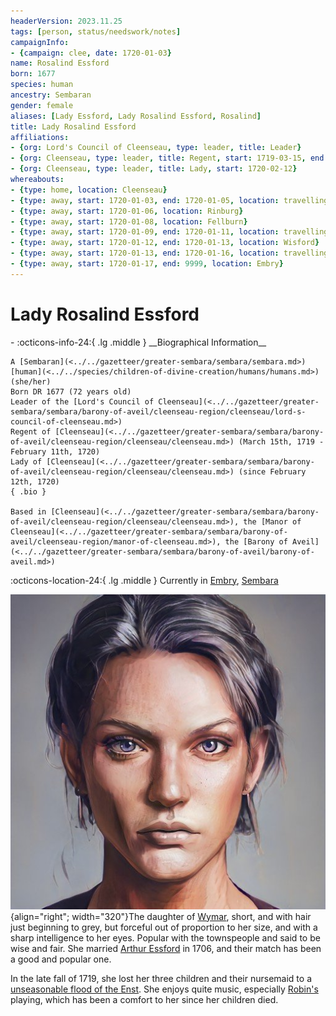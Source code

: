 ```yaml
---
headerVersion: 2023.11.25
tags: [person, status/needswork/notes]
campaignInfo:
- {campaign: clee, date: 1720-01-03}
name: Rosalind Essford
born: 1677
species: human
ancestry: Sembaran
gender: female
aliases: [Lady Essford, Lady Rosalind Essford, Rosalind]
title: Lady Rosalind Essford
affiliations:
- {org: Lord's Council of Cleenseau, type: leader, title: Leader}
- {org: Cleenseau, type: leader, title: Regent, start: 1719-03-15, end: 1720-02-11}
- {org: Cleenseau, type: leader, title: Lady, start: 1720-02-12}
whereabouts:
- {type: home, location: Cleenseau}
- {type: away, start: 1720-01-03, end: 1720-01-05, location: travelling to Rinburg}
- {type: away, start: 1720-01-06, location: Rinburg}
- {type: away, start: 1720-01-08, location: Fellburn}
- {type: away, start: 1720-01-09, end: 1720-01-11, location: travelling to Wisford}
- {type: away, start: 1720-01-12, end: 1720-01-13, location: Wisford}
- {type: away, start: 1720-01-13, end: 1720-01-16, location: travelling to Embry}
- {type: away, start: 1720-01-17, end: 9999, location: Embry}
---
```

# Lady Rosalind Essford
<div class="grid cards ext-narrow-margin ext-one-column" markdown>
- :octicons-info-24:{ .lg .middle } __Biographical Information__

    A [Sembaran](<../../gazetteer/greater-sembara/sembara/sembara.md>) [human](<../../species/children-of-divine-creation/humans/humans.md>) (she/her)  
    Born DR 1677 (72 years old)  
    Leader of the [Lord's Council of Cleenseau](<../../gazetteer/greater-sembara/sembara/barony-of-aveil/cleenseau-region/cleenseau/lord-s-council-of-cleenseau.md>)  
    Regent of [Cleenseau](<../../gazetteer/greater-sembara/sembara/barony-of-aveil/cleenseau-region/cleenseau/cleenseau.md>) (March 15th, 1719 - February 11th, 1720)  
    Lady of [Cleenseau](<../../gazetteer/greater-sembara/sembara/barony-of-aveil/cleenseau-region/cleenseau/cleenseau.md>) (since February 12th, 1720)  
    { .bio }

    Based in [Cleenseau](<../../gazetteer/greater-sembara/sembara/barony-of-aveil/cleenseau-region/cleenseau/cleenseau.md>), the [Manor of Cleenseau](<../../gazetteer/greater-sembara/sembara/barony-of-aveil/cleenseau-region/manor-of-cleenseau.md>), the [Barony of Aveil](<../../gazetteer/greater-sembara/sembara/barony-of-aveil/barony-of-aveil.md>)
</div>

:octicons-location-24:{ .lg .middle } Currently in [Embry](<../../gazetteer/greater-sembara/sembara/heartlands/embry.md>), [Sembara](<../../gazetteer/greater-sembara/sembara/sembara.md>)



![Lady Rosalind Essford](../../assets/lady-rosalind-essford.png){align="right"; width="320"}The daughter of [Wymar](<./wymar-essford.md>), short, and with hair just beginning to grey, but forceful out of proportion to her size, and with a sharp intelligence to her eyes. Popular with the townspeople and said to be wise and fair. She married [Arthur Essford](<./arthur-essford.md>) in 1706, and their match has been a good and popular one. 


In the late fall of 1719, she lost her three children and their nursemaid to a [unseasonable flood of the Enst](<../../events/1700s/1719/10/tragic-flood-of-the-river-enst.md>).  She enjoys quite music, especially [Robin's](<../pcs/cleenseau/robin-of-abenfyrd.md>) playing, which has been a comfort to her since her children died. 




